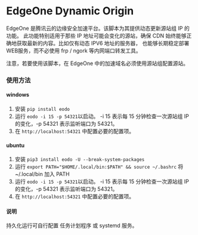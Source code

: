 # EdgeOne Dynamic Origin

EdgeOne 是腾讯云的边缘安全加速平台。该脚本为其提供动态更新源站组 IP 的功能。
此功能特别适用于那些 IP 地址可能会变化的源站，确保 CDN 始终能够正确地获取最新的内容。比如仅有动态 IPV6 地址的服务器，
也能够长期稳定部署WEB服务，而不必使用 frp / ngork 等内网端口转发工具。

注意，若要使用该脚本，在 EdgeOne 中的加速域名必须使用源站组配置源站。

### 使用方法

#### windows
1. 安装 `pip install eodo`
2. 运行 `eodo -i 15 -p 54321`以启动。 -i 15 表示每 15 分钟检查一次源站组 IP 的变化，-p 54321 表示监听端口为 54321。
3. 在 `http://localhost:54321` 中配置必要的配置项。

#### ubuntu
1. 安装 `pip3 install eodo -U --break-system-packages`
2. 运行 `export PATH="$HOME/.local/bin:$PATH" && source ~/.bashrc` 将 ~/.local/bin 加入 PATH
3. 运行 `eodo -i 15 -p 54321`以启动。 -i 15 表示每 15 分钟检查一次源站组 IP 的变化，-p 54321 表示监听端口为 54321。
4. 在 `http://localhost:54321` 中配置必要的配置项。


#### 说明

持久化运行可自行配置 任务计划程序 或 systemd 服务。
